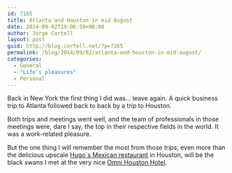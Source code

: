 ```yaml
---
id: 7165
title: Atlanta and Houston in mid August
date: 2014-09-02T19:06:59+00:00
author: Jorge Cortell
layout: post
guid: http://blog.cortell.net/?p=7165
permalink: /blog/2014/09/02/atlanta-and-houston-in-mid-august/
categories:
  - General
  - "Life's pleasures"
  - Personal
---
```

Back in New York the first thing I did was... leave again. A quick business trip to Atlanta followed back to back by a trip to Houston. 

Both trips and meetings went well, and the team of professionals in those meetings were, dare I say, the top in their respective fields in the world. It was a work-related pleasure. 

But the one thing I will remember the most from those trips, even more than the delicious upscale <a href="http://hugosrestaurant.net/" title="http://hugosrestaurant.net/" target="_blank">Hugo`s Mexican restaurant</a> in Houston, will be the black swans I met at the very nice <a href="http://www.omnihotels.com/hotels/houston" title="http://www.omnihotels.com/hotels/houston" target="_blank">Omni Houston Hotel</a>.